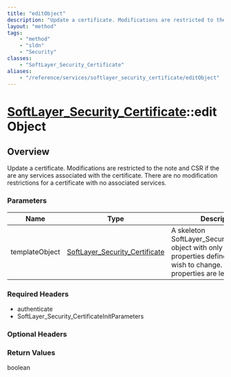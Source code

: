 ```yaml
---
title: "editObject"
description: "Update a certificate. Modifications are restricted to the note and CSR if the are any services associated with the certi... "
layout: "method"
tags:
    - "method"
    - "sldn"
    - "Security"
classes:
    - "SoftLayer_Security_Certificate"
aliases:
    - "/reference/services/softlayer_security_certificate/editObject"
---
```

# [SoftLayer_Security_Certificate](/reference/services/SoftLayer_Security_Certificate)::editObject




## Overview 
Update a certificate. Modifications are restricted to the note and CSR if the are any services associated with the certificate. There are no modification restrictions for a certificate with no associated services. 

### Parameters 
|Name | Type | Description |
| --- | --- | --- |
|templateObject| <a href='/reference/datatypes/SoftLayer_Security_Certificate'>SoftLayer_Security_Certificate </a>| A skeleton SoftLayer_Security_Certificate object with only the properties defined that you wish to change. Unchanged properties are left alone.|


### Required Headers
* authenticate
* SoftLayer_Security_CertificateInitParameters

### Optional Headers

### Return Values
boolean

